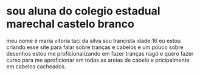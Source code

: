 # sou aluna do colegio estadual marechal castelo branco 
meu nome é maria vitoria taci da silva
sou trancista
idade:16
eu estou criando esse site para falar sobre tranças e cabelos 
e um pouco sobre desenhos 
estou me proficionalizando em fazer tranças nagó
e quero fazer curso para me aproficionar em todas as areias de cabelo e pricipalmente em cabelos cacheados.